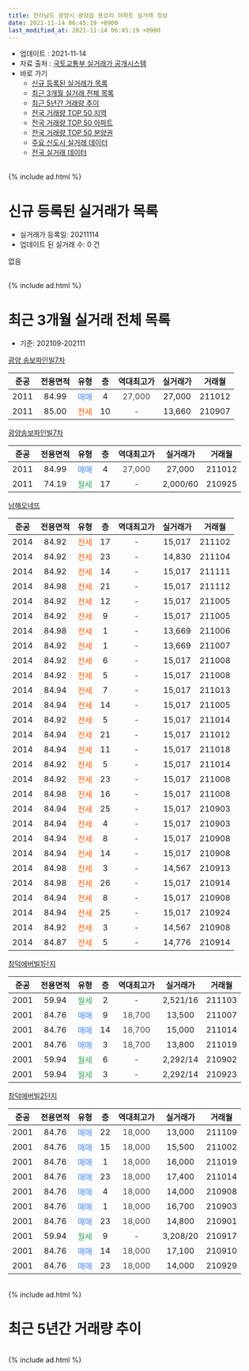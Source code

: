 ```yaml
---
title: 전라남도 광양시 광양읍 용강리 아파트 실거래 정보
date: 2021-11-14 06:45:19 +0900
last_modified_at: 2021-11-14 06:45:19 +0900
---
```


* 업데이트 : 2021-11-14
* 자료 출처 : [국토교통부 실거래가 공개시스템](http://rt.molit.go.kr)
* 바로 가기
    * [신규 등록된 실거래가 목록](#신규-등록된-실거래가-목록)
    * [최근 3개월 실거래 전체 목록](#최근-3개월-실거래-전체-목록)
    * [최근 5년간 거래량 추이](#최근-5년간-거래량-추이)
    * [전국 거래량 TOP 50 지역](https://inasie.github.io/apt-trade-info/최근-3개월-전국에서-가장-거래가-많이-발생한-지역)
    * [전국 거래량 TOP 50 아파트](https://inasie.github.io/apt-trade-info/최근-3개월-전국에서-가장-거래가-많이-발생한-아파트)
    * [전국 거래량 TOP 50 분양권](https://inasie.github.io/apt-trade-info/최근-3개월-전국에서-가장-거래가-많이-발생한-분양권)
    * [주요 신도시 실거래 데이터](https://inasie.github.io/apt-trade-info/주요-신도시)
    * [전국 실거래 데이터](https://inasie.github.io/apt-trade-info/전국)
<br>
{% include ad.html %}
<br>

# 신규 등록된 실거래가 목록
* 실거래가 등록일: 20211114
* 업데이트 된 실거래 수: 0 건

없음

<br>
{% include ad.html %}
<br>

# 최근 3개월 실거래 전체 목록
* 기준: 202109-202111


[광양 송보파인빌7차](https://search.naver.com/search.naver?query=%EC%A0%84%EB%9D%BC%EB%82%A8%EB%8F%84+%EA%B4%91%EC%96%91%EC%8B%9C+%EA%B4%91%EC%96%91%EC%9D%8D+%EC%9A%A9%EA%B0%95%EB%A6%AC+%EA%B4%91%EC%96%91+%EC%86%A1%EB%B3%B4%ED%8C%8C%EC%9D%B8%EB%B9%8C7%EC%B0%A8)

|준공|전용면적|유형|층|역대최고가|실거래가|거래월|
|:---:|:---:|:---:|:---:|:---:|:---:|:---:|
|2011|84.99|<span style="color:#4285f3">매매</span>|4|<span style="color:#444444">27,000</span>|27,000|211012|
|2011|85.00|<span style="color:#ff5a00">전세</span>|10|<span style="color:#444444">-</span>|13,660|210907|

[광양송보파인빌7차](https://search.naver.com/search.naver?query=%EC%A0%84%EB%9D%BC%EB%82%A8%EB%8F%84+%EA%B4%91%EC%96%91%EC%8B%9C+%EA%B4%91%EC%96%91%EC%9D%8D+%EC%9A%A9%EA%B0%95%EB%A6%AC+%EA%B4%91%EC%96%91%EC%86%A1%EB%B3%B4%ED%8C%8C%EC%9D%B8%EB%B9%8C7%EC%B0%A8)

|준공|전용면적|유형|층|역대최고가|실거래가|거래월|
|:---:|:---:|:---:|:---:|:---:|:---:|:---:|
|2011|84.99|<span style="color:#4285f3">매매</span>|4|<span style="color:#444444">27,000</span>|27,000|211012|
|2011|74.19|<span style="color:#34a853">월세</span>|17|<span style="color:#444444">-</span>|2,000/60|210925|

[남해오네뜨](https://search.naver.com/search.naver?query=%EC%A0%84%EB%9D%BC%EB%82%A8%EB%8F%84+%EA%B4%91%EC%96%91%EC%8B%9C+%EA%B4%91%EC%96%91%EC%9D%8D+%EC%9A%A9%EA%B0%95%EB%A6%AC+%EB%82%A8%ED%95%B4%EC%98%A4%EB%84%A4%EB%9C%A8)

|준공|전용면적|유형|층|역대최고가|실거래가|거래월|
|:---:|:---:|:---:|:---:|:---:|:---:|:---:|
|2014|84.92|<span style="color:#ff5a00">전세</span>|17|<span style="color:#444444">-</span>|15,017|211102|
|2014|84.92|<span style="color:#ff5a00">전세</span>|23|<span style="color:#444444">-</span>|14,830|211104|
|2014|84.92|<span style="color:#ff5a00">전세</span>|14|<span style="color:#444444">-</span>|15,017|211111|
|2014|84.98|<span style="color:#ff5a00">전세</span>|21|<span style="color:#444444">-</span>|15,017|211112|
|2014|84.92|<span style="color:#ff5a00">전세</span>|12|<span style="color:#444444">-</span>|15,017|211005|
|2014|84.92|<span style="color:#ff5a00">전세</span>|9|<span style="color:#444444">-</span>|15,017|211005|
|2014|84.98|<span style="color:#ff5a00">전세</span>|1|<span style="color:#444444">-</span>|13,669|211006|
|2014|84.92|<span style="color:#ff5a00">전세</span>|1|<span style="color:#444444">-</span>|13,669|211007|
|2014|84.92|<span style="color:#ff5a00">전세</span>|6|<span style="color:#444444">-</span>|15,017|211008|
|2014|84.92|<span style="color:#ff5a00">전세</span>|5|<span style="color:#444444">-</span>|15,017|211008|
|2014|84.94|<span style="color:#ff5a00">전세</span>|7|<span style="color:#444444">-</span>|15,017|211013|
|2014|84.94|<span style="color:#ff5a00">전세</span>|14|<span style="color:#444444">-</span>|15,017|211005|
|2014|84.92|<span style="color:#ff5a00">전세</span>|5|<span style="color:#444444">-</span>|15,017|211014|
|2014|84.94|<span style="color:#ff5a00">전세</span>|21|<span style="color:#444444">-</span>|15,017|211012|
|2014|84.94|<span style="color:#ff5a00">전세</span>|11|<span style="color:#444444">-</span>|15,017|211018|
|2014|84.92|<span style="color:#ff5a00">전세</span>|5|<span style="color:#444444">-</span>|15,017|211014|
|2014|84.92|<span style="color:#ff5a00">전세</span>|23|<span style="color:#444444">-</span>|15,017|211008|
|2014|84.98|<span style="color:#ff5a00">전세</span>|16|<span style="color:#444444">-</span>|15,017|211008|
|2014|84.94|<span style="color:#ff5a00">전세</span>|25|<span style="color:#444444">-</span>|15,017|210903|
|2014|84.94|<span style="color:#ff5a00">전세</span>|4|<span style="color:#444444">-</span>|15,017|210903|
|2014|84.94|<span style="color:#ff5a00">전세</span>|8|<span style="color:#444444">-</span>|15,017|210908|
|2014|84.94|<span style="color:#ff5a00">전세</span>|14|<span style="color:#444444">-</span>|15,017|210908|
|2014|84.98|<span style="color:#ff5a00">전세</span>|3|<span style="color:#444444">-</span>|14,567|210913|
|2014|84.98|<span style="color:#ff5a00">전세</span>|26|<span style="color:#444444">-</span>|15,017|210914|
|2014|84.94|<span style="color:#ff5a00">전세</span>|8|<span style="color:#444444">-</span>|15,017|210908|
|2014|84.94|<span style="color:#ff5a00">전세</span>|25|<span style="color:#444444">-</span>|15,017|210924|
|2014|84.92|<span style="color:#ff5a00">전세</span>|3|<span style="color:#444444">-</span>|14,567|210908|
|2014|84.87|<span style="color:#ff5a00">전세</span>|5|<span style="color:#444444">-</span>|14,776|210914|

[창덕에버빌1단지](https://search.naver.com/search.naver?query=%EC%A0%84%EB%9D%BC%EB%82%A8%EB%8F%84+%EA%B4%91%EC%96%91%EC%8B%9C+%EA%B4%91%EC%96%91%EC%9D%8D+%EC%9A%A9%EA%B0%95%EB%A6%AC+%EC%B0%BD%EB%8D%95%EC%97%90%EB%B2%84%EB%B9%8C1%EB%8B%A8%EC%A7%80)

|준공|전용면적|유형|층|역대최고가|실거래가|거래월|
|:---:|:---:|:---:|:---:|:---:|:---:|:---:|
|2001|59.94|<span style="color:#34a853">월세</span>|2|<span style="color:#444444">-</span>|2,521/16|211103|
|2001|84.76|<span style="color:#4285f3">매매</span>|9|<span style="color:#444444">18,700</span>|13,500|211007|
|2001|84.76|<span style="color:#4285f3">매매</span>|14|<span style="color:#444444">18,700</span>|15,000|211014|
|2001|84.76|<span style="color:#4285f3">매매</span>|3|<span style="color:#444444">18,700</span>|13,800|211019|
|2001|59.94|<span style="color:#34a853">월세</span>|6|<span style="color:#444444">-</span>|2,292/14|210902|
|2001|59.94|<span style="color:#34a853">월세</span>|3|<span style="color:#444444">-</span>|2,292/14|210923|

[창덕에버빌2단지](https://search.naver.com/search.naver?query=%EC%A0%84%EB%9D%BC%EB%82%A8%EB%8F%84+%EA%B4%91%EC%96%91%EC%8B%9C+%EA%B4%91%EC%96%91%EC%9D%8D+%EC%9A%A9%EA%B0%95%EB%A6%AC+%EC%B0%BD%EB%8D%95%EC%97%90%EB%B2%84%EB%B9%8C2%EB%8B%A8%EC%A7%80)

|준공|전용면적|유형|층|역대최고가|실거래가|거래월|
|:---:|:---:|:---:|:---:|:---:|:---:|:---:|
|2001|84.76|<span style="color:#4285f3">매매</span>|22|<span style="color:#444444">18,000</span>|13,000|211109|
|2001|84.76|<span style="color:#4285f3">매매</span>|15|<span style="color:#444444">18,000</span>|15,500|211002|
|2001|84.76|<span style="color:#4285f3">매매</span>|1|<span style="color:#444444">18,000</span>|16,000|211019|
|2001|84.76|<span style="color:#4285f3">매매</span>|23|<span style="color:#444444">18,000</span>|17,400|211014|
|2001|84.76|<span style="color:#4285f3">매매</span>|4|<span style="color:#444444">18,000</span>|14,000|210908|
|2001|84.76|<span style="color:#4285f3">매매</span>|1|<span style="color:#444444">18,000</span>|16,700|210903|
|2001|84.76|<span style="color:#4285f3">매매</span>|23|<span style="color:#444444">18,000</span>|14,800|210901|
|2001|59.94|<span style="color:#34a853">월세</span>|9|<span style="color:#444444">-</span>|3,208/20|210917|
|2001|84.76|<span style="color:#4285f3">매매</span>|14|<span style="color:#444444">18,000</span>|17,100|210910|
|2001|84.76|<span style="color:#4285f3">매매</span>|23|<span style="color:#444444">18,000</span>|14,000|210929|


<br>
{% include ad.html %}
<br>

# 최근 5년간 거래량 추이


<div style="width:100%;">
    <canvas id="deal_progress" height="200"></canvas>
</div>

<script>
new Chart(document.getElementById("deal_progress"), {
    type: 'line',
    data: {
        labels: ['201611','201612','201701','201702','201703','201704','201705','201706','201707','201708','201709','201710','201711','201712','201801','201802','201803','201804','201805','201806','201807','201808','201809','201810','201811','201812','201901','201902','201903','201904','201905','201906','201907','201908','201909','201910','201911','201912','202001','202002','202003','202004','202005','202006','202007','202008','202009','202010','202011','202012','202101','202102','202103','202104','202105','202106','202107','202108','202109','202110','202111'],
        datasets: [{
            label: '매매',
            pointRadius: 1,
            data: [9, 3, 9, 8, 6, 6, 11, 8, 7, 7, 114, 8, 8, 8, 2, 23, 5, 14, 8, 7, 14, 6, 7, 11, 6, 11, 12, 9, 4, 4, 11, 5, 5, 7, 4, 12, 9, 6, 9, 9, 87, 24, 19, 27, 11, 8, 11, 6, 3, 5, 5, 10, 3, 14, 13, 9, 4, 1, 5, 8, 1],
            borderColor: "rgba(255, 201, 14, 1)",
            backgroundColor: "rgba(255, 201, 14, 0.5)",
            fill: false,
            lineTension: 0
        },{
            label: '전월세',
            pointRadius: 1,
            data: [28, 22, 26, 133, 40, 59, 99, 30, 20, 16, 26, 110, 136, 11, 28, 139, 39, 119, 54, 16, 28, 28, 15, 20, 43, 29, 106, 393, 39, 151, 106, 94, 78, 158, 42, 23, 26, 24, 18, 434, 72, 20, 157, 31, 25, 41, 21, 20, 21, 22, 26, 403, 14, 20, 29, 21, 16, 16, 15, 14, 5],
            borderColor: "rgba(0, 141, 185, 1)",
            backgroundColor: "rgba(0, 141, 185, 0.5)",
            fill: false,
            lineTension: 0
        }
        ]
    },
    options: {
        responsive: true,
        title: {
            display: false
        },
        tooltips: {
            mode: 'index',
            intersect: false
        },
        hover: {
            mode: 'nearest',
            intersect: true
        },
        scales: {
            xAxes: [{
                display: true,
                scaleLabel: {
                    display: true,
                    labelString: '년/월'
                }
            }],
            yAxes: [{
                display: true,
                ticks: {
                    suggestedMin: 0,
                },
                scaleLabel: {
                    display: true,
                    labelString: '실거래 수'
                }
            }]
        }
    }
});

</script>


<br>
{% include ad.html %}
<br>

